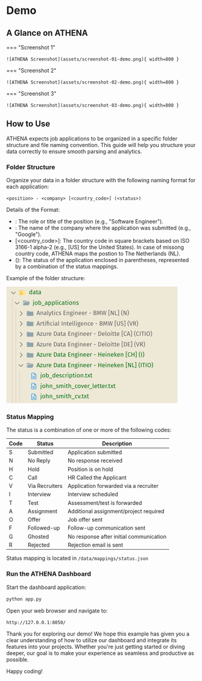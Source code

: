 # Demo 

## A Glance on ATHENA


=== "Screenshot 1"

    ![ATHENA Screenshot](assets/screenshot-01-demo.png){ width=800 }

=== "Screenshot 2"

    ![ATHENA Screenshot](assets/screenshot-02-demo.png){ width=800 }
    
=== "Screenshot 3"

    ![ATHENA Screenshot](assets/screenshot-03-demo.png){ width=800 }


## How to Use

ATHENA expects job applications to be organized in a specific folder structure and file naming convention. This guide will help you structure your data correctly to ensure smooth parsing and analytics.

### Folder Structure

Organize your data in a folder structure with the following naming format for each application:

```
<position> - <company> [<country_code>] (<status>)
```

Details of the Format:

- <position>: The role or title of the position (e.g., "Software Engineer").
- <company>:  The name of the company where the application was submitted (e.g., "Google").
- [<country_code>]:  The country code in square brackets based on ISO 3166-1 alpha-2 (e.g., [US] for the United States). In case of missong country code, ATHENA maps the postion to The Netherlands (NL).
- (<status>): The status of the application enclosed in parentheses, represented by a combination of the status mappings.

Example of the folder structure: 

![ATHENA Application folder structure](assets/data-directories-prep.png)

### Status Mapping

The status is a combination of one or more of the following codes:

|Code |	Status	| Description |
| --- | ---     | ---         |
|S |	Submitted |	Application submitted |
|N |	No Reply |	No response received |
|H |	Hold | Position is on hold |
|C |	Call |	HR Called the Applicant | 
|V |	Via Recruiters	| Application forwarded via a recruiter |
|I |	Interview | Interview scheduled |
|T |	Test | Assessment/test is forwarded |
|A |	Assignment | Additional assignment/project required |
|O |	Offer | Job offer sent |
|F |	Followed-up	| Follow-up communication sent |
|G |	Ghosted	| No response after initial communication |
|R |	Rejected | Rejection email is sent |

Status mapping is located in `/data/mappings/status.json`

### Run the ATHENA Dashboard

Start the dashboard application:

```bash
python app.py
```

Open your web browser and navigate to:

```bash
http://127.0.0.1:8050/
```

Thank you for exploring our demo! We hope this example has given you a clear understanding of how to utilize our dashboard and integrate its features into your projects. Whether you're just getting started or diving deeper, our goal is to make your experience as seamless and productive as possible.

Happy coding!